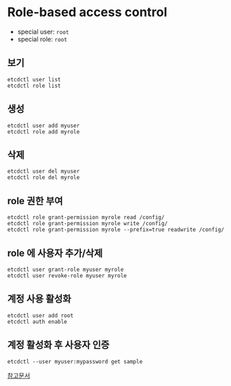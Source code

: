 # Role-based access control

- special user: `root`
- special role: `root`

## 보기

```
etcdctl user list
etcdctl role list
```

## 생성

```
etcdctl user add myuser
etcdctl role add myrole
```

## 삭제

```
etcdctl user del myuser
etcdctl role del myrole
```

## role 권한 부여

```
etcdctl role grant-permission myrole read /config/
etcdctl role grant-permission myrole write /config/
etcdctl role grant-permission myrole --prefix=true readwrite /config/
```

## role 에 사용자 추가/삭제

```
etcdctl user grant-role myuser myrole
etcdctl user revoke-role myuser myrole
```

## 계정 사용 활성화

```
etcdctl user add root
etcdctl auth enable
```

## 계정 활성화 후 사용자 인증

```
etcdctl --user myuser:mypassword get sample
```

[참고문서](https://etcd.io/docs/v3.5/op-guide/authentication/)